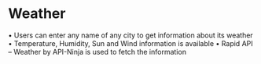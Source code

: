 # Weather

•	Users can enter any name of any city to get information about its weather
•	Temperature, Humidity, Sun and Wind information is available
•	Rapid API – Weather  by API-Ninja is used to fetch the information
